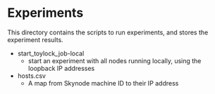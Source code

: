 # Experiments

This directory contains the scripts to run experiments, and stores the experiment results.

- start_toylock_job-local
    * start an experiment with all nodes running locally, using the loopback IP addresses
- hosts.csv
    * A map from Skynode machine ID to their IP address
    